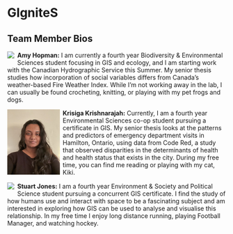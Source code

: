 # GIgniteS

## Team Member Bios

<img src="./images/amy.jpg" style="max-height:150px; margin:0 .5em .25em 0; float: left;" /> **Amy Hopman:** I am currently a fourth year Biodiversity & Environmental Sciences student focusing in GIS and ecology, and I am starting work with the Canadian Hydrographic Service this Summer. My senior thesis studies how incorporation of social variables differs from Canada’s weather-based Fire Weather Index. While I’m not working away in the lab, I can usually be found crocheting, knitting, or playing with my pet frogs and dogs.<br style="clear:both;" />

<img src="../images/krisiga.jpg" style="max-height:150px; margin:0 .5em .25em 0; float: left;" /> **Krisiga Krishnarajah:** Currently, I am a fourth year Environmental Sciences co-op student pursuing a certificate in GIS. My senior thesis looks at the patterns and predictors of emergency department visits in Hamilton, Ontario, using data from Code Red, a study that observed disparities in the determinants of health and health status that exists in the city. During my free time, you can find me reading or playing with my cat, Kiki.<br style="clear:both;" />

<img src="./images/stuart.jpg" style="max-height:150px; margin:0 .5em .25em 0; float: left;" /> **Stuart Jones:** I am a fourth year Environment & Society and Political Science student pursuing a concurrent GIS certificate. I find the study of how humans use and interact with space to be a fascinating subject and am interested in exploring how GIS can be used to analyse and visualise this relationship. In my free time I enjoy long distance running, playing Football Manager, and watching hockey.<br style="clear:both;" />